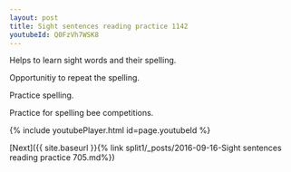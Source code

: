 ```yaml
---
layout: post
title: Sight sentences reading practice 1142
youtubeId: Q0FzVh7WSK8
---
```

 
 
Helps to learn sight words and their spelling.

Opportunitiy to repeat the spelling. 

Practice spelling. 
 
Practice for spelling bee competitions. 
 
{% include youtubePlayer.html id=page.youtubeId %}
 
 

[Next]({{ site.baseurl }}{% link  split1/_posts/2016-09-16-Sight sentences reading practice 705.md%})
 
